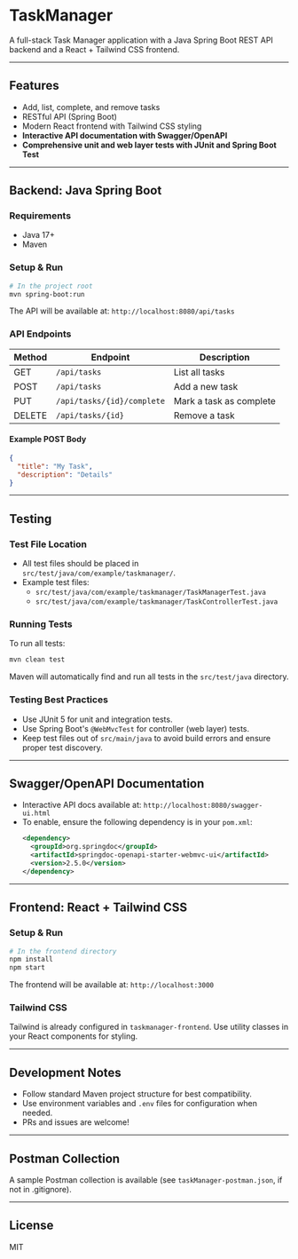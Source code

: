 # TaskManager

A full-stack Task Manager application with a Java Spring Boot REST API backend and a React + Tailwind CSS frontend.

---

## Features
- Add, list, complete, and remove tasks
- RESTful API (Spring Boot)
- Modern React frontend with Tailwind CSS styling
- **Interactive API documentation with Swagger/OpenAPI**
- **Comprehensive unit and web layer tests with JUnit and Spring Boot Test**

---

## Backend: Java Spring Boot

### Requirements
- Java 17+
- Maven

### Setup & Run
```sh
# In the project root
mvn spring-boot:run
```
The API will be available at: `http://localhost:8080/api/tasks`

### API Endpoints
| Method | Endpoint                        | Description                |
|--------|----------------------------------|----------------------------|
| GET    | `/api/tasks`                    | List all tasks             |
| POST   | `/api/tasks`                    | Add a new task             |
| PUT    | `/api/tasks/{id}/complete`      | Mark a task as complete    |
| DELETE | `/api/tasks/{id}`               | Remove a task              |

#### Example POST Body
```json
{
  "title": "My Task",
  "description": "Details"
}
```

---

## Testing

### Test File Location
- All test files should be placed in `src/test/java/com/example/taskmanager/`.
- Example test files:
  - `src/test/java/com/example/taskmanager/TaskManagerTest.java`
  - `src/test/java/com/example/taskmanager/TaskControllerTest.java`

### Running Tests
To run all tests:
```sh
mvn clean test
```
Maven will automatically find and run all tests in the `src/test/java` directory.

### Testing Best Practices
- Use JUnit 5 for unit and integration tests.
- Use Spring Boot's `@WebMvcTest` for controller (web layer) tests.
- Keep test files out of `src/main/java` to avoid build errors and ensure proper test discovery.

---

## Swagger/OpenAPI Documentation

- Interactive API docs available at: `http://localhost:8080/swagger-ui.html`
- To enable, ensure the following dependency is in your `pom.xml`:
  ```xml
  <dependency>
    <groupId>org.springdoc</groupId>
    <artifactId>springdoc-openapi-starter-webmvc-ui</artifactId>
    <version>2.5.0</version>
  </dependency>
  ```

---

## Frontend: React + Tailwind CSS

### Setup & Run
```sh
# In the frontend directory
npm install
npm start
```
The frontend will be available at: `http://localhost:3000`

### Tailwind CSS
Tailwind is already configured in `taskmanager-frontend`. Use utility classes in your React components for styling.

---

## Development Notes
- Follow standard Maven project structure for best compatibility.
- Use environment variables and `.env` files for configuration when needed.
- PRs and issues are welcome!

---

## Postman Collection
A sample Postman collection is available (see `taskManager-postman.json`, if not in .gitignore).

---

## License
MIT
